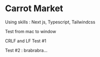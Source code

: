 # Carrot Market

Using skills : Next js, Typescript, Tailwindcss

Test from mac to window

CRLF and LF Test #1

Test #2 : brabrabra...